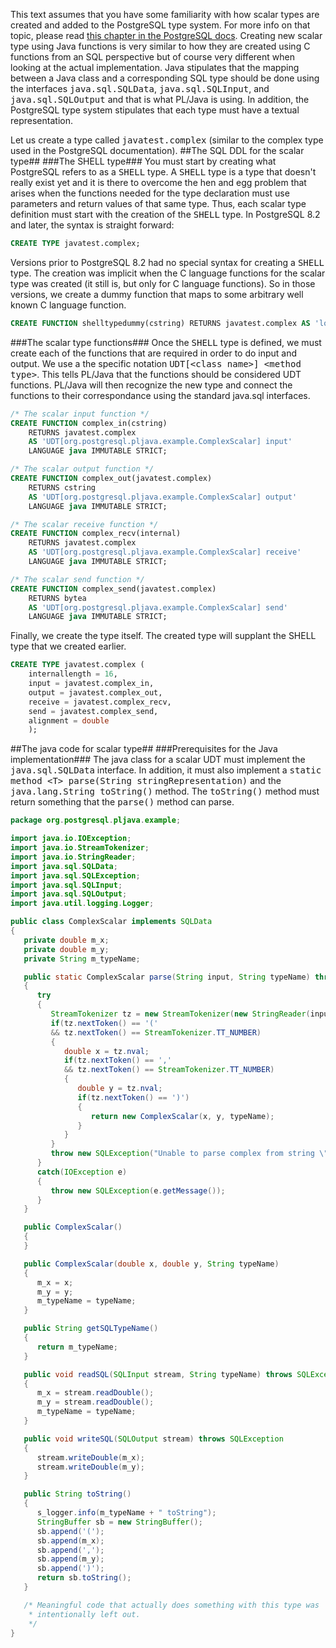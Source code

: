 This text assumes that you have some familiarity with how scalar types are created and added to the PostgreSQL type system. For more info on that topic, please read [this chapter in the PostgreSQL docs](http://www.postgresql.org/docs/8.4/static/xtypes.html).
Creating new scalar type using Java functions is very similar to how they are created using C functions from an SQL perspective but of course very different when looking at the actual implementation. Java stipulates that the mapping between a Java class and a corresponding SQL type should be done using the interfaces <tt>java.sql.SQLData</tt>, <tt>java.sql.SQLInput</tt>, and <tt>java.sql.SQLOutput</tt> and that is what PL/Java is using. In addition, the PostgreSQL type system stipulates that each type must have a textual representation.

Let us create a type called <tt>javatest.complex</tt> (similar to the complex type used in the PostgreSQL documentation).
##The SQL DDL for the scalar type##
###The SHELL type###
You must start by creating what PostgreSQL refers to as a <tt>SHELL</tt> type. A <tt>SHELL</tt> type is a type that doesn't really exist yet and it is there to overcome the hen and egg problem that arises when the functions needed for the type declaration must use parameters and return values of that same type. Thus, each scalar type definition must start with the creation of the <tt>SHELL</tt> type. In PostgreSQL 8.2 and later, the syntax is straight forward:
```sql
CREATE TYPE javatest.complex;
```
Versions prior to PostgreSQL 8.2 had no special syntax for creating a <tt>SHELL</tt> type. The creation was implicit when the C language functions for the scalar type was created (it still is, but only for C language functions). So in those versions, we create a dummy function that maps to some arbitrary well known C language function.
```sql
CREATE FUNCTION shelltypedummy(cstring) RETURNS javatest.complex AS 'lower' LANGUAGE INTERNAL;
```
###The scalar type functions###
Once the <tt>SHELL</tt> type is defined, we must create each of the functions that are required in order to do input and output. We use a the specific notation <tt>UDT[&lt;class name&gt;] &lt;method type&gt;</tt>. This tells PL/Java that the functions should be considered UDT functions. PL/Java will then recognize the new type and connect the functions to their correspondance using the standard java.sql interfaces.
```sql
/* The scalar input function */
CREATE FUNCTION complex_in(cstring)
	RETURNS javatest.complex
	AS 'UDT[org.postgresql.pljava.example.ComplexScalar] input'
	LANGUAGE java IMMUTABLE STRICT;

/* The scalar output function */
CREATE FUNCTION complex_out(javatest.complex)
	RETURNS cstring
	AS 'UDT[org.postgresql.pljava.example.ComplexScalar] output'
	LANGUAGE java IMMUTABLE STRICT;

/* The scalar receive function */
CREATE FUNCTION complex_recv(internal)
	RETURNS javatest.complex
	AS 'UDT[org.postgresql.pljava.example.ComplexScalar] receive'
	LANGUAGE java IMMUTABLE STRICT;

/* The scalar send function */
CREATE FUNCTION complex_send(javatest.complex)
	RETURNS bytea
	AS 'UDT[org.postgresql.pljava.example.ComplexScalar] send'
	LANGUAGE java IMMUTABLE STRICT;
```
Finally, we create the type itself. The created type will supplant the SHELL type that we created earlier.
```sql
CREATE TYPE javatest.complex (
	internallength = 16,
	input = javatest.complex_in,
	output = javatest.complex_out,
	receive = javatest.complex_recv,
	send = javatest.complex_send,
	alignment = double
	);
```
##The java code for scalar type##
###Prerequisites for the Java implementation###
The java class for a scalar UDT must implement the <tt>java.sql.SQLData</tt> interface. In addition, it must also implement a <tt>static method &lt;T&gt; parse(String stringRepresentation)</tt> and the <tt>java.lang.String toString()</tt> method. The <tt>toString()</tt> method must return something that the <tt>parse()</tt> method can parse.
```java
package org.postgresql.pljava.example;

import java.io.IOException;
import java.io.StreamTokenizer;
import java.io.StringReader;
import java.sql.SQLData;
import java.sql.SQLException;
import java.sql.SQLInput;
import java.sql.SQLOutput;
import java.util.logging.Logger;

public class ComplexScalar implements SQLData
{
   private double m_x;
   private double m_y;
   private String m_typeName;

   public static ComplexScalar parse(String input, String typeName) throws SQLException
   {
      try
      {
         StreamTokenizer tz = new StreamTokenizer(new StringReader(input));
         if(tz.nextToken() == '('
         && tz.nextToken() == StreamTokenizer.TT_NUMBER)
         {
            double x = tz.nval;
            if(tz.nextToken() == ','
            && tz.nextToken() == StreamTokenizer.TT_NUMBER)
            {
               double y = tz.nval;
               if(tz.nextToken() == ')')
               {
                  return new ComplexScalar(x, y, typeName);
               }
            }
         }
         throw new SQLException("Unable to parse complex from string \"" + input + '"');
      }
      catch(IOException e)
      {
         throw new SQLException(e.getMessage());
      }
   }

   public ComplexScalar()
   {
   }

   public ComplexScalar(double x, double y, String typeName)
   {
      m_x = x;
      m_y = y;
      m_typeName = typeName;
   }

   public String getSQLTypeName()
   {
      return m_typeName;
   }

   public void readSQL(SQLInput stream, String typeName) throws SQLException
   {
      m_x = stream.readDouble();
      m_y = stream.readDouble();
      m_typeName = typeName;
   }

   public void writeSQL(SQLOutput stream) throws SQLException
   {
      stream.writeDouble(m_x);
      stream.writeDouble(m_y);
   }

   public String toString()
   {
      s_logger.info(m_typeName + " toString");
      StringBuffer sb = new StringBuffer();
      sb.append('(');
      sb.append(m_x);
      sb.append(',');
      sb.append(m_y);
      sb.append(')');
      return sb.toString();
   }

   /* Meaningful code that actually does something with this type was
    * intentionally left out.
    */
}
```